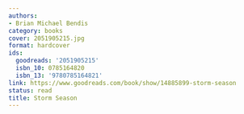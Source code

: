 ```yaml
---
authors:
- Brian Michael Bendis
category: books
cover: 2051905215.jpg
format: hardcover
ids:
  goodreads: '2051905215'
  isbn_10: 0785164820
  isbn_13: '9780785164821'
link: https://www.goodreads.com/book/show/14885899-storm-season
status: read
title: Storm Season
---
```

